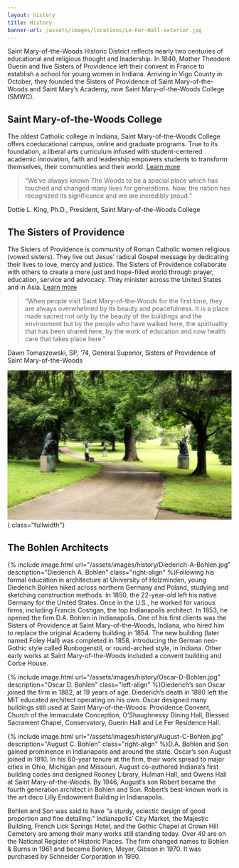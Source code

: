 ```yaml
---
layout: history
title: History
banner-url: /assets/images/locations/Le-Fer-Hall-exterior.jpg
---
```

Saint Mary-of-the-Woods Historic District reflects nearly two centuries of educational and religious thought and leadership. In 1840, Mother Theodore Guerin and five Sisters of Providence left their convent in France to establish a school for young women in Indiana. Arriving in Vigo County in October, they founded the Sisters of Providence of Saint Mary-of-the-Woods and Saint Mary’s Academy, now Saint Mary-of-the-Woods College (SMWC).


Saint Mary-of-the-Woods College
---

The oldest Catholic college in Indiana, Saint Mary-of-the-Woods College offers coeducational campus, online and graduate programs. True to its foundation, a liberal arts curriculum infused with student-centered academic innovation, faith and leadership empowers students to transform themselves, their communities and their world. [Learn more <i class="fad fa-external-link"></i>](https://www.smwc.edu/about/history/)

> “We’ve always known The Woods to be a special place which has touched and changed many lives for generations. Now, the nation has recognized its significance and we are incredibly proud.”

<div class="attribution">Dottie L. King, Ph.D., President, Saint Mary-of-the-Woods College</div>

The Sisters of Providence
---

The Sisters of Providence is community of Roman Catholic women religious (vowed sisters). They live out Jesus’ radical Gospel message by dedicating their lives to love, mercy and justice. The Sisters of Providence collaborate with others to create a more just and hope-filled world through prayer, education, service and advocacy. They minister across the United States and in Asia. [Learn more <i class="fad fa-external-link"></i>](https://spsmw.org/about/)

> “When people visit Saint Mary-of-the-Woods for the first time, they are always overwhelmed by its beauty and peacefulness. It is a place made sacred not only by the beauty of the buildings and the environment but by the people who have walked here, the spirituality that has been shared here, by the work of education and now health care that takes place here.”

<div class="attribution">Dawn Tomaszewski, SP, ’74, General Superior, Sisters of Providence of Saint Mary-of-the-Woods</div>

![The Outdoor Way of the Cross](/assets/images/locations/Outdoor-Way-of-the-Cross.jpg){:class="fullwidth"}

The Bohlen Architects
---
{% include image.html url="/assets/images/history/Diederich-A-Bohlen.jpg" description="Diederich A. Bohlen" class="right-align" %}Following his formal education in architecture at University of Holzminden, young Diederich Bohlen hiked across northern Germany and Poland, studying and sketching construction methods. In 1850, the 22-year-old left his native Germany for the United States. Once in the U.S., he worked for various firms, including Francis Costigan, the top Indianapolis architect. In 1853, he opened the firm D.A. Bohlen in Indianapolis. One of his first clients was the Sisters of Providence at Saint Mary-of-the-Woods, Indiana, who hired him to replace the original Academy building in 1854. The new building (later named Foley Hall) was completed in 1858, introducing the German neo-Gothic style called Runbogenstil, or round-arched style, in Indiana. Other early works at Saint Mary-of-the-Woods included a convent building and Corbe House.

{% include image.html url="/assets/images/history/Oscar-D-Bohlen.jpg" description="Oscar D. Bohlen" class="left-align" %}Diederich’s son Oscar joined the firm in 1882, at 19 years of age. Diederich’s death in 1890 left the MIT educated architect operating on his own. Oscar designed many buildings still used at Saint Mary-of-the-Woods: Providence Convent, Church of the Immaculate Conception, O’Shaughnessy Dining Hall, Blessed Sacrament Chapel, Conservatory, Guerin Hall and Le Fer Residence Hall.

{% include image.html url="/assets/images/history/August-C-Bohlen.jpg" description="August C. Bohlen" class="right-align" %}D.A. Bohlen and Son gained prominence in Indianapolis and around the state. Oscar’s son August joined in 1910. In his 60-year tenure at the firm, their work spread to major cities in Ohio, Michigan and Missouri. August co-authored Indiana’s first building codes and designed Rooney Library, Hulman Hall, and Owens Hall at Saint Mary-of-the-Woods. By 1946, August’s son Robert became the fourth generation architect in Bohlen and Son. Robert’s best-known work is the art deco Lilly Endowment Building in Indianapolis.

Bohlen and Son was said to have “a sturdy, eclectic design of good proportion and fine detailing.” Indianapolis’ City Market, the Majestic Building, French Lick Springs Hotel, and the Gothic Chapel at Crown Hill Cemetery are among their many works still standing today. Over 40 are on the National Register of Historic Places. The firm changed names to Bohlen & Burns in 1961 and became Bohlen, Meyer, Gibson in 1970. It was purchased by Schneider Corporation in 1990.
